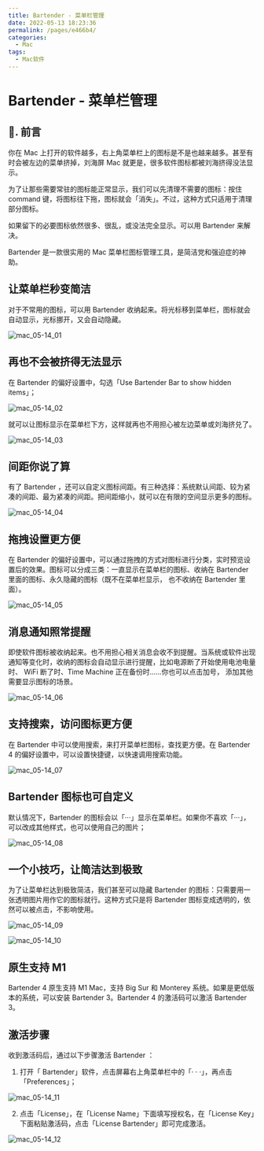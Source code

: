 ```yaml
---
title: Bartender - 菜单栏管理
date: 2022-05-13 18:23:36
permalink: /pages/e466b4/
categories:
  - Mac
tags:
  - Mac软件
---
```


# Bartender - 菜单栏管理

## 📖. 前言

你在 Mac 上打开的软件越多，右上角菜单栏上的图标是不是也越来越多。甚至有时会被左边的菜单挤掉，刘海屏  Mac 就更是，很多软件图标都被刘海挤得没法显示。

为了让那些需要常驻的图标能正常显示，我们可以先清理不需要的图标：按住command 键，将图标往下拖，图标就会「消失」。不过，这种方式只适用于清理部分图标。

如果留下的必要图标依然很多、很乱，或没法完全显示。可以用 Bartender 来解决。

Bartender 是一款很实用的 Mac 菜单栏图标管理工具，是简洁党和强迫症的神助。

## 让菜单栏秒变简洁

对于不常用的图标，可以用 Bartender 收纳起来。将光标移到菜单栏，图标就会自动显示，光标挪开，又会自动隐藏。

![mac_05-14_01](https://cdn.staticaly.com/gh/oliver556/image-hosting@master/20220514/mac_05-14_01.4td243c3jhg0.gif)

## 再也不会被挤得无法显示

在 Bartender 的偏好设置中，勾选「Use Bartender Bar to show hidden items」；

![mac_05-14_02](https://cdn.staticaly.com/gh/oliver556/image-hosting@master/20220514/mac_05-14_02.6oxpkohbe7s0.webp)

就可以让图标显示在菜单栏下方，这样就再也不用担心被左边菜单或刘海挤兑了。

![mac_05-14_03](https://cdn.staticaly.com/gh/oliver556/image-hosting@master/20220514/mac_05-14_03.35qch20p6180.gif)

## 间距你说了算

有了 Bartender ，还可以自定义图标间距。有三种选择：系统默认间距、较为紧凑的间距、最为紧凑的间距。把间距缩小，就可以在有限的空间显示更多的图标。

![mac_05-14_04](https://cdn.staticaly.com/gh/oliver556/image-hosting@master/20220514/mac_05-14_04.5dsaf3s1ceo0.webp)

##  拖拽设置更方便

在 Bartender 的偏好设置中，可以通过拖拽的方式对图标进行分类，实时预览设置后的效果。图标可以分成三类：一直显示在菜单栏的图标、收纳在 Bartender 里面的图标、永久隐藏的图标（既不在菜单栏显示，
也不收纳在 Bartender 里面）。

![mac_05-14_05](https://cdn.staticaly.com/gh/oliver556/image-hosting@master/20220514/mac_05-14_05.5ye47xz07vs0.webp)

## 消息通知照常提醒

即使软件图标被收纳起来。也不用担心相关消息会收不到提醒。当系统或软件出现通知等变化时，收纳的图标会自动显示进行提醒，比如电源断了开始使用电池电量时、 WiFi 断了时、Time Machine 正在备份时......你也可以点击加号，
添加其他需要显示图标的场景。

![mac_05-14_06](https://cdn.staticaly.com/gh/oliver556/image-hosting@master/20220514/mac_05-14_06.4b0k8kr9yle0.webp)

## 支持搜索，访问图标更方便

在 Bartender 中可以使用搜索，来打开菜单栏图标，查找更方便。在 Bartender 4 的偏好设置中，可以设置快捷键，以快速调用搜索功能。

![mac_05-14_07](https://cdn.staticaly.com/gh/oliver556/image-hosting@master/20220514/mac_05-14_07.6qlkr5x6l100.webp)

## Bartender 图标也可自定义

默认情况下，Bartender 的图标会以「···」显示在菜单栏。如果你不喜欢「···」，可以改成其他样式，也可以使用自己的图片；

![mac_05-14_08](https://cdn.staticaly.com/gh/oliver556/image-hosting@master/20220514/mac_05-14_08.3ex6ogxf0em0.webp)

## 一个小技巧，让简洁达到极致

为了让菜单栏达到极致简洁，我们甚至可以隐藏 Bartender 的图标：只需要用一张透明图片用作它的图标就行。这种方式只是将 Bartender 图标变成透明的，依然可以被点击，不影响使用。

![mac_05-14_09](https://cdn.staticaly.com/gh/oliver556/image-hosting@master/20220514/mac_05-14_09.6e2t3k9b7900.webp)

<img-desc :num="'0'" :title="'使用透明图标前'" />

![mac_05-14_10](https://cdn.staticaly.com/gh/oliver556/image-hosting@master/20220514/mac_05-14_10.5iojfu996a40.webp)

<img-desc :num="'1'" :title="'使用透明图标后'" />

## 原生支持 M1

Bartender 4  原生支持 M1 Mac，支持 Big Sur 和 Monterey 系统。如果是更低版本的系统，可以安装 Bartender 3。Bartender 4 的激活码可以激活 Bartender 3。

## 激活步骤

收到激活码后，通过以下步骤激活 Bartender ：

1. 打开「 Bartender」软件，点击屏幕右上角菜单栏中的「· · ·」，再点击「Preferences」；

![mac_05-14_11](https://cdn.staticaly.com/gh/oliver556/image-hosting@master/20220514/mac_05-14_11.63q0ukd7glw0.webp)

2. 点击「License」，在「License Name」下面填写授权名，在「License Key」下面粘贴激活码，点击「License Bartender」即可完成激活。

![mac_05-14_12](https://cdn.staticaly.com/gh/oliver556/image-hosting@master/20220514/mac_05-14_12.5n3glbwarh80.webp)
